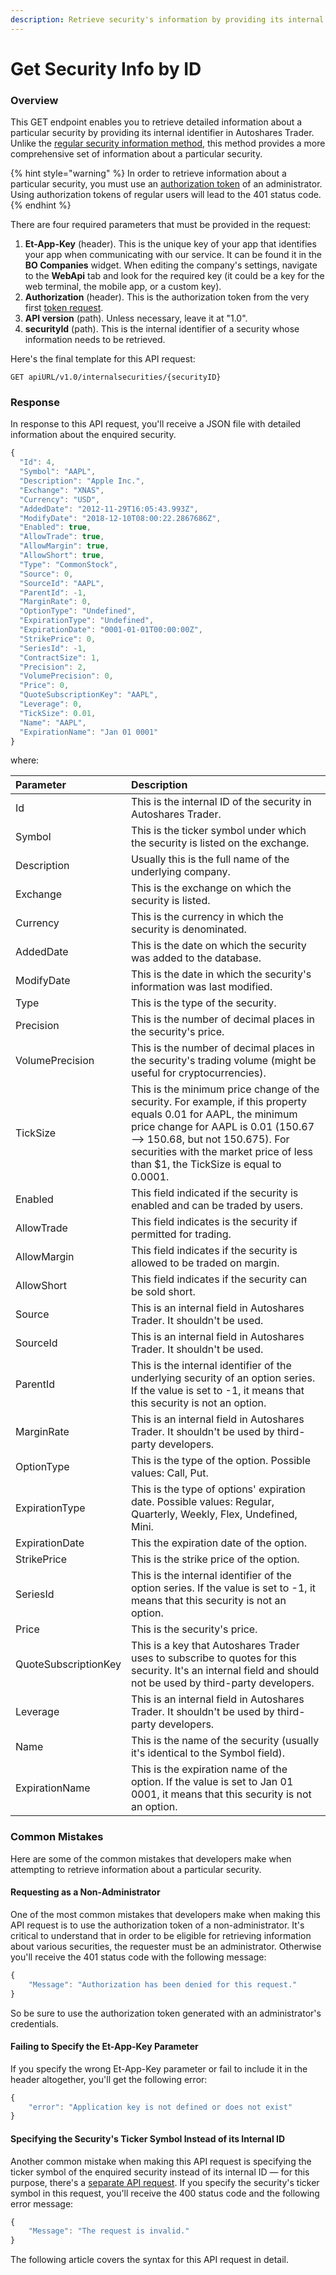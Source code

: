 ```yaml
---
description: Retrieve security's information by providing its internal identifier
---
```


# Get Security Info by ID

### Overview

This GET endpoint enables you to retrieve detailed information about a particular security by providing its internal identifier in Autoshares Trader. Unlike the [regular security information method](../../securities/get-securitys-info-by-internal-id/), this method provides a more comprehensive set of information about a particular security. 

{% hint style="warning" %}
In order to retrieve information about a particular security, you must use an [authorization token](../../authentication/) of an administrator. Using authorization tokens of regular users will lead to the 401 status code.
{% endhint %}

There are four required parameters that must be provided in the request:

1. **Et-App-Key** \(header\). This is the unique key of your app that identifies your app when communicating with our service. It can be found it in the **BO Companies** widget. When editing the company's settings, navigate to the **WebApi** tab and look for the required key \(it could be a key for the web terminal, the mobile app, or a custom key\).
2. **Authorization** \(header\). This is the authorization token from the very first [token request](../../authentication/).
3. **API version** \(path\). Unless necessary, leave it at "1.0".
4. **securityId** \(path\). This is the internal identifier of a security whose information needs to be retrieved.

Here's the final template for this API request:

```text
GET apiURL/v1.0/internalsecurities/{securityID}
```

### Response

In response to this API request, you'll receive a JSON file with detailed information about the enquired security.

```javascript
{
  "Id": 4,
  "Symbol": "AAPL",
  "Description": "Apple Inc.",
  "Exchange": "XNAS",
  "Currency": "USD",
  "AddedDate": "2012-11-29T16:05:43.993Z",
  "ModifyDate": "2018-12-10T08:00:22.2867686Z",
  "Enabled": true,
  "AllowTrade": true,
  "AllowMargin": true,
  "AllowShort": true,
  "Type": "CommonStock",
  "Source": 0,
  "SourceId": "AAPL",
  "ParentId": -1,
  "MarginRate": 0,
  "OptionType": "Undefined",
  "ExpirationType": "Undefined",
  "ExpirationDate": "0001-01-01T00:00:00Z",
  "StrikePrice": 0,
  "SeriesId": -1,
  "ContractSize": 1,
  "Precision": 2,
  "VolumePrecision": 0,
  "Price": 0,
  "QuoteSubscriptionKey": "AAPL",
  "Leverage": 0,
  "TickSize": 0.01,
  "Name": "AAPL",
  "ExpirationName": "Jan 01 0001"
}
```

where:

| Parameter | Description |
| :--- | :--- |
| Id | This is the internal ID of the security in Autoshares Trader. |
| Symbol | This is the ticker symbol under which the security is listed on the exchange. |
| Description | Usually this is the full name of the underlying company. |
| Exchange | This is the exchange on which the security is listed. |
| Currency | This is the currency in which the security is denominated. |
| AddedDate | This is the date on which the security was added to the database. |
| ModifyDate | This is the date in which the security's information was last modified. |
| Type | This is the type of the security. |
| Precision | This is the number of decimal places in the security's price. |
| VolumePrecision | This is the number of decimal places in the security's trading volume \(might be useful for cryptocurrencies\). |
| TickSize | This is the minimum price change of the security. For example, if this property equals 0.01 for AAPL, the minimum price change for AAPL is 0.01 \(150.67 —&gt; 150.68, but not 150.675\). For securities with the market price of less than $1, the TickSize is equal to 0.0001. |
| Enabled | This field indicated if the security is enabled and can be traded by users. |
| AllowTrade | This field indicates is the security if permitted for trading. |
| AllowMargin | This field indicates if the security is allowed to be traded on margin. |
| AllowShort | This field indicates if the security can be sold short. |
| Source | This is an internal field in Autoshares Trader. It shouldn't be used. |
| SourceId | This is an internal field in Autoshares Trader. It shouldn't be used. |
| ParentId | This is the internal identifier of the underlying security of an option series. If the value is set to -1, it means that this security is not an option. |
| MarginRate | This is an internal field in Autoshares Trader. It shouldn't be used by third-party developers. |
| OptionType | This is the type of the option. Possible values: Call, Put. |
| ExpirationType | This is the type of options' expiration date. Possible values: Regular, Quarterly, Weekly, Flex, Undefined, Mini. |
| ExpirationDate | This the expiration date of the option. |
| StrikePrice | This is the strike price of the option. |
| SeriesId | This is the internal identifier of the option series. If the value is set to -1, it means that this security is not an option. |
| Price | This is the security's price. |
| QuoteSubscriptionKey | This is a key that Autoshares Trader uses to subscribe to quotes for this security. It's an internal field and should not be used by third-party developers. |
| Leverage | This is an internal field in Autoshares Trader. It shouldn't be used by third-party developers. |
| Name | This is the name of the security \(usually it's identical to the Symbol field\). |
| ExpirationName | This is the expiration name of the option. If the value is set to Jan 01 0001, it means that this security is not an option. |

### Common Mistakes

Here are some of the common mistakes that developers make when attempting to retrieve information about a particular security.

#### Requesting as a Non-Administrator

One of the most common mistakes that developers make when making this API request is to use the authorization token of a non-administrator. It's critical to understand that in order to be eligible for retrieving information about various securities, the requester must be an administrator. Otherwise you'll receive the 401 status code with the following message:

```javascript
{
    "Message": "Authorization has been denied for this request."
}
```

So be sure to use the authorization token generated with an administrator's credentials.

#### Failing to Specify the Et-App-Key Parameter

If you specify the wrong Et-App-Key parameter or fail to include it in the header altogether, you'll get the following error:

```javascript
{
    "error": "Application key is not defined or does not exist"
}
```

#### Specifying  the Security's Ticker Symbol Instead of its Internal ID

Another common mistake when making this API request is specifying the ticker symbol of the enquired security instead of its internal ID — for this purpose, there's a [separate API request](../get-security-info-by-ticker/). If you specify the security's ticker symbol in this request, you'll receive the 400 status code and the following error message:

```javascript
{
    "Message": "The request is invalid."
}
```

The following article covers the syntax for this API request in detail.



